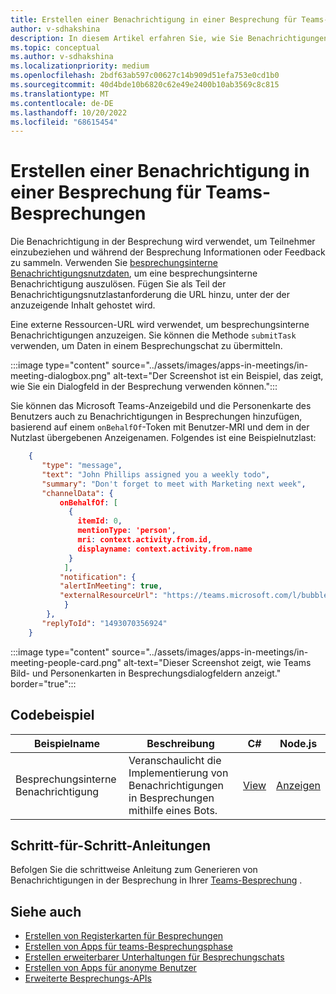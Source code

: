 ```yaml
---
title: Erstellen einer Benachrichtigung in einer Besprechung für Teams-Besprechungen
author: v-sdhakshina
description: In diesem Artikel erfahren Sie, wie Sie Benachrichtigungen in Besprechungen für Microsoft Teams-Besprechungen und deren Codebeispiel erstellen.
ms.topic: conceptual
ms.author: v-sdhakshina
ms.localizationpriority: medium
ms.openlocfilehash: 2bdf63ab597c00627c14b909d51efa753e0cd1b0
ms.sourcegitcommit: 40d4bde10b6820c62e49e2400b10ab3569c8c815
ms.translationtype: MT
ms.contentlocale: de-DE
ms.lasthandoff: 10/20/2022
ms.locfileid: "68615454"
---
```

# <a name="build-in-meeting-notification-for-teams-meeting"></a>Erstellen einer Benachrichtigung in einer Besprechung für Teams-Besprechungen

Die Benachrichtigung in der Besprechung wird verwendet, um Teilnehmer einzubeziehen und während der Besprechung Informationen oder Feedback zu sammeln. Verwenden Sie [besprechungsinterne Benachrichtigungsnutzdaten](meeting-apps-apis.md#send-an-in-meeting-notification), um eine besprechungsinterne Benachrichtigung auszulösen. Fügen Sie als Teil der Benachrichtigungsnutzlastanforderung die URL hinzu, unter der der anzuzeigende Inhalt gehostet wird.

Eine externe Ressourcen-URL wird verwendet, um besprechungsinterne Benachrichtigungen anzuzeigen. Sie können die Methode `submitTask` verwenden, um Daten in einem Besprechungschat zu übermitteln.

:::image type="content" source="../assets/images/apps-in-meetings/in-meeting-dialogbox.png" alt-text="Der Screenshot ist ein Beispiel, das zeigt, wie Sie ein Dialogfeld in der Besprechung verwenden können.":::

Sie können das Microsoft Teams-Anzeigebild und die Personenkarte des Benutzers auch zu Benachrichtigungen in Besprechungen hinzufügen, basierend auf einem `onBehalfOf`-Token mit Benutzer-MRI und dem in der Nutzlast übergebenen Anzeigenamen. Folgendes ist eine Beispielnutzlast:

```json
    {
       "type": "message",
       "text": "John Phillips assigned you a weekly todo",
       "summary": "Don't forget to meet with Marketing next week",
       "channelData": {
           onBehalfOf: [
             { 
               itemId: 0, 
               mentionType: 'person', 
               mri: context.activity.from.id, 
               displayname: context.activity.from.name 
             }
            ],
           "notification": {
           "alertInMeeting": true,
           "externalResourceUrl": "https://teams.microsoft.com/l/bubble/APP_ID?url=<url>&height=<height>&width=<width>&title=<title>&completionBotId=BOT_APP_ID"
            }
        },
       "replyToId": "1493070356924"
    }
```

:::image type="content" source="../assets/images/apps-in-meetings/in-meeting-people-card.png" alt-text="Dieser Screenshot zeigt, wie Teams Bild- und Personenkarten in Besprechungsdialogfeldern anzeigt." border="true":::

## <a name="code-sample"></a>Codebeispiel

Beispielname | Beschreibung | C# | Node.js |
|----------------|-----------------|--------------|----------------|
| Besprechungsinterne Benachrichtigung | Veranschaulicht die Implementierung von Benachrichtigungen in Besprechungen mithilfe eines Bots. | [View](https://github.com/OfficeDev/Microsoft-Teams-Samples/tree/main/samples/meetings-content-bubble/csharp) | [Anzeigen](https://github.com/OfficeDev/Microsoft-Teams-Samples/tree/main/samples/meetings-content-bubble/nodejs) |

## <a name="step-by-step-guides"></a>Schritt-für-Schritt-Anleitungen

Befolgen Sie die schrittweise Anleitung zum Generieren von Benachrichtigungen in der Besprechung in Ihrer [Teams-Besprechung](../sbs-meeting-content-bubble.yml) .

## <a name="see-also"></a>Siehe auch

* [Erstellen von Registerkarten für Besprechungen](~/apps-in-teams-meetings/build-tabs-for-meeting.md)
* [Erstellen von Apps für teams-Besprechungsphase](build-apps-for-teams-meeting-stage.md)
* [Erstellen erweiterbarer Unterhaltungen für Besprechungschats](build-extensible-conversation-for-meeting-chat.md)
* [Erstellen von Apps für anonyme Benutzer](build-apps-for-anonymous-user.md)
* [Erweiterte Besprechungs-APIs](meeting-apps-apis.md)
